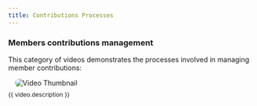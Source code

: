 ```yaml
---
title: Contributions Processes
---
```


### Members contributions management

This category of videos demonstrates the processes involved in managing member contributions:

<div class="videos-grid">
  <div v-for="video in videos" :key="video.id" class="video-item">
    <a :href="video.videoUrl" target="_blank" rel="noopener noreferrer">
      <img :src="video.thumbnail" alt="Video Thumbnail">
    </a>
    <p>{{ video.description }}</p>
  </div>
</div>

<script>
export default {
  data() {
    return {
      videos: [
        {
          id: 1,
          thumbnail: "https://img.youtube.com/vi/JgT4hzn6liQ/hqdefault.jpg",
          videoUrl: "https://www.youtube.com/embed/JgT4hzn6liQ",
          description: "Part 1: Contribution processing - Generating a contribution schedule"
        },
        {
          id: 2,
          thumbnail: "https://img.youtube.com/vi/3zdOL-HrQiE/hqdefault.jpg",
          videoUrl: "https://www.youtube.com/embed/3zdOL-HrQiE",
          description: "Part 2: Contribution processing - Validating a contribution schedule"
        },
        {
          id: 3,
          thumbnail: "https://img.youtube.com/vi/sVmVNSTFMT8/hqdefault.jpg",
          videoUrl: "https://www.youtube.com/embed/sVmVNSTFMT8",
          description: "Part 3: Contribution processing - Creating a contribution receipt"
        },
        {
          id: 4,
          thumbnail: "https://img.youtube.com/vi/VdcX0ibiE7Y/hqdefault.jpg",
          videoUrl: "https://www.youtube.com/embed/VdcX0ibiE7Y",
          description: "Part 4: Contribution processing - Tying a contribution to a receipt"
        },
     
        // Add more videos here...
      ],
    };
  }
};
</script>

<style>
.videos-grid {
  display: grid;
  grid-template-columns: repeat(3, 1fr);
  grid-gap: 20px;
}

.video-item {
  text-align: center;
  cursor: pointer;
}

.video-item p {
  text-align: left;
  margin-top: 8px;
  font-size: 12px;
  line-height: 1.4;
}

.video-item img {
  max-width: 100%;
  border-radius: 8px;  /* Ensures rounded corners */
  transition: transform 0.3s ease;  /* Smooth zoom-in effect */
}

.video-item img:hover {
  transform: scale(1.05);  /* Slight zoom on hover */
}

/* Play Button Overlay */
.play-overlay {
  position: absolute;
  top: 50%;
  left: 50%;
  transform: translate(-50%, -50%);
  font-size: 50px;
  color: white;
  background: rgba(0, 0, 0, 0.6);
  border-radius: 50%;
  padding: 10px 20px;
  opacity: 0.8;
  transition: opacity 0.3s;
}

.video-modal-overlay {
  position: fixed;
  top: 0;
  left: 0;
  width: 100%;
  height: 100%;
  background-color: rgba(0, 0, 0, 0.7);
  display: flex;
  justify-content: center;
  align-items: center;
  z-index: 9999;
  backdrop-filter: blur(5px);
}

.video-modal-frame {
  position: relative;
  width: 60%;
  padding-bottom: 33.75%;
  height: 0;
}

.video-modal-frame iframe {
  position: absolute;
  width: 100%;
  height: 90%;
}

.close-modal {
  position: absolute;
  top: 15px;
  right: 15px;
  background-color: red; /* Red background */
  color: white; /* White text/icon */
  border: none;
  font-size: 18px;
  cursor: pointer;
  padding: 8px 12px;
  border-radius: 5px;
  transition: background-color 0.3s ease;
}
</style>